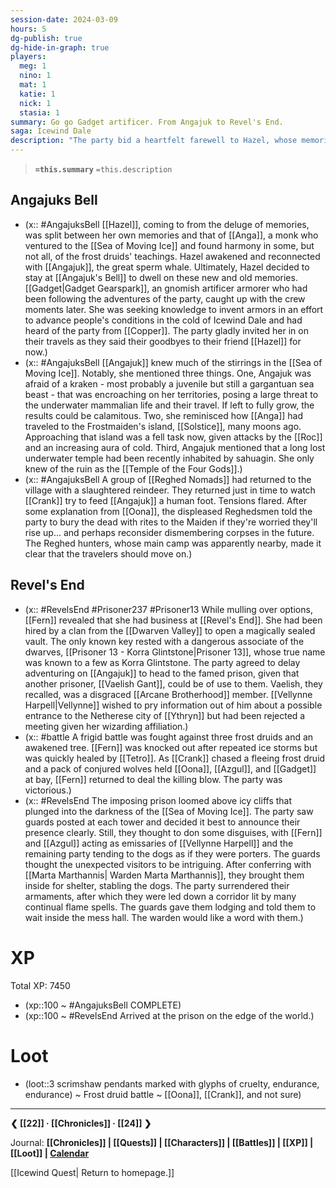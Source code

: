 ```yaml
---
session-date: 2024-03-09
hours: 5
dg-publish: true
dg-hide-in-graph: true
players:
  meg: 1
  nino: 1
  mat: 1
  katie: 1
  nick: 1
  stasia: 1
summary: Go go Gadget artificer. From Angajuk to Revel's End.
saga: Icewind Dale
description: "The party bid a heartfelt farewell to Hazel, whose memories of her past life as Anga flooded forward stirring a renewed kinship with the whale Angajuk and her post at the Sea of Moving Ice. Fortuitously, the gnomish artificer Gadget leaped eagerly into their company. Angajuk relayed the plights of winter in and along the Sea of Moving Ice: a deadly kraken, a mysterious underwater temple, and the island Solstice, a frigid frontier of the Frostmaiden's own. Mulling over their options, the party decided to first head towards Revel's End to pursue Fern's personal mission as well as to interrogate Vaelish Gant. Journeying along the coast, a cadre of frost druids met their match against our heroes in a chilling clash. Eventually, the group arrived at the prison, slipping into disguises and announcing their presence as associates of the Arcane Brotherhood. They were granted entrance and shelter but found themselves marooned in the prison's mess hall, weapons checked and anticipation stewing, as they prepared to parley with Warden Marthannis."
---
```


> **`=this.summary`**
> `=this.description`

## Angajuks Bell
- (x:: #AngajuksBell [[Hazel]], coming to from the deluge of memories, was split between her own memories and that of [[Anga]], a monk who ventured to the [[Sea of Moving Ice]] and found harmony in some, but not all, of the frost druids' teachings. Hazel awakened and reconnected with [[Angajuk]], the great sperm whale. Ultimately, Hazel decided to stay at [[Angajuk's Bell]] to dwell on these new and old memories. [[Gadget|Gadget Gearspark]], an gnomish artificer armorer who had been following the adventures of the party, caught up with the crew moments later. She was seeking knowledge to invent armors in an effort to advance people's conditions in the cold of Icewind Dale and had heard of the party from [[Copper]]. The party gladly invited her in on their travels as they said their goodbyes to their friend [[Hazel]] for now.)
- (x:: #AngajuksBell [[Angajuk]] knew much of the stirrings in the [[Sea of Moving Ice]]. Notably, she mentioned three things. One, Angajuk was afraid of a kraken - most probably a juvenile but still a gargantuan sea beast - that was encroaching on her territories, posing a large threat to the underwater mammalian life and their travel. If left to fully grow, the results could be calamitous. Two, she reminisced how [[Anga]] had traveled to the Frostmaiden's island, [[Solstice]], many moons ago. Approaching that island was a fell task now, given attacks by the [[Roc]] and an increasing aura of cold. Third, Angajuk mentioned that a long lost underwater temple had been recently inhabited by sahuagin. She only knew of the ruin as the [[Temple of the Four Gods]].)
- (x:: #AngajuksBell A group of [[Reghed Nomads]] had returned to the village with a slaughtered reindeer. They returned just in time to watch [[Crank]] try to feed [[Angajuk]] a human foot. Tensions flared. After some explanation from [[Oona]], the displeased Reghedsmen told the party to bury the dead with rites to the Maiden if they're worried they'll rise up... and perhaps reconsider dismembering corpses in the future. The Reghed hunters, whose main camp was apparently nearby, made it clear that the travelers should move on.)

## Revel's End
- (x:: #RevelsEnd #Prisoner237 #Prisoner13 While mulling over options, [[Fern]] revealed that she had business at [[Revel's End]]. She had been hired by a clan from the [[Dwarven Valley]] to open a magically sealed vault. The only known key rested with a dangerous associate of the dwarves, [[Prisoner 13 - Korra Glintstone|Prisoner 13]], whose true name was known to a few as Korra Glintstone. The party agreed to delay adventuring on [[Angajuk]] to head to the famed prison, given that another prisoner, [[Vaelish Gant]], could be of use to them. Vaelish, they recalled, was a disgraced [[Arcane Brotherhood]] member. [[Vellynne Harpell|Vellynne]] wished to pry information out of him about a possible entrance to the Netherese city of [[Ythryn]] but had been rejected a meeting given her wizarding affiliation.)
- (x:: #battle A frigid battle was fought against three frost druids and an awakened tree. [[Fern]] was knocked out after repeated ice storms but was quickly healed by [[Tetro]]. As [[Crank]] chased a fleeing frost druid and a pack of conjured wolves held [[Oona]], [[Azgul]], and [[Gadget]] at bay, [[Fern]] returned to deal the killing blow. The party was victorious.)
- (x:: #RevelsEnd The imposing prison loomed above icy cliffs that plunged into the darkness of the [[Sea of Moving Ice]]. The party saw guards posted at each tower and decided it best to announce their presence clearly. Still, they thought to don some disguises, with [[Fern]] and [[Azgul]] acting as emissaries of [[Vellynne Harpell]] and the remaining party tending to the dogs as if they were porters. The guards thought the unexpected visitors to be intriguing. After conferring with [[Marta Marthannis| Warden Marta Marthannis]], they brought them inside for shelter, stabling the dogs. The party surrendered their armaments, after which they were led down a corridor lit by many continual flame spells. The guards gave them lodging and told them to wait inside the mess hall. The warden would like a word with them.)

# XP
Total XP: 7450
- (xp::100 ~ #AngajuksBell COMPLETE)
- (xp::100 ~ #RevelsEnd Arrived at the prison on the edge of the world.)


# Loot
- (loot::3 scrimshaw pendants marked with glyphs of cruelty, endurance, endurance) ~ Frost druid battle ~ [[Oona]], [[Crank]], and not sure)


---
**❮ [[22]] · [[Chronicles]] ·  [[24]] ❯**

Journal: **[[Chronicles]] | [[Quests]] |  [[Characters]] | [[Battles]] | [[XP]] | [[Loot]] | [Calendar](https://app.fantasy-calendar.com/calendars/38f9e3f5098bac1f655a4fb4241f35eb)**

[[Icewind Quest| Return to homepage.]]

